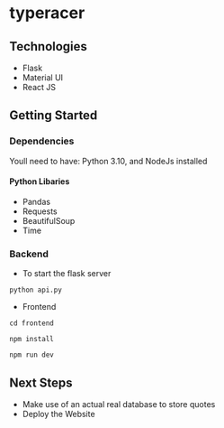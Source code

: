 # typeracer
## Technologies
* Flask
* Material UI
* React JS

## Getting Started

### Dependencies
Youll need to have:
Python 3.10, and NodeJs installed

#### Python Libaries
* Pandas
* Requests
* BeautifulSoup
* Time

### Backend
* To start the flask server
```
python api.py
```
* Frontend
```
cd frontend
```
```
npm install
```
```
npm run dev
```

## Next Steps
* Make use of an actual real database to store quotes
* Deploy the Website
